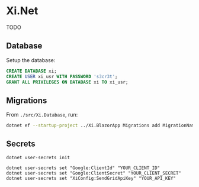 # Xi.Net

TODO

## Database

Setup the database:

```sql
CREATE DATABASE xi;
CREATE USER xi_usr WITH PASSWORD 's3cr3t';
GRANT ALL PRIVILEGES ON DATABASE xi TO xi_usr;
```

## Migrations

From `./src/Xi.Database`, run:

```bash
dotnet ef --startup-project ../Xi.BlazorApp Migrations add MigrationName
```

## Secrets

```
dotnet user-secrets init
```

```
dotnet user-secrets set "Google:ClientId" "YOUR_CLIENT_ID"
dotnet user-secrets set "Google:ClientSecret" "YOUR_CLIENT_SECRET"
dotnet user-secrets set "XiConfig:SendGridApiKey" "YOUR_API_KEY"
```
